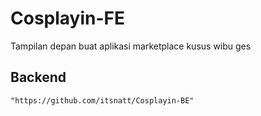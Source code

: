 # Cosplayin-FE

Tampilan depan buat aplikasi marketplace kusus wibu ges

## Backend
```http
"https://github.com/itsnatt/Cosplayin-BE"
```

